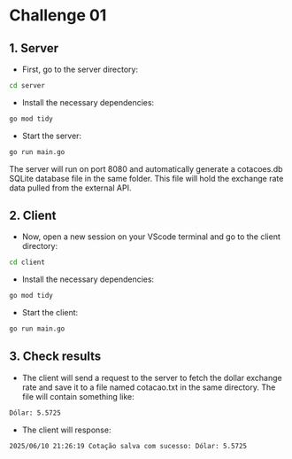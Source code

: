 # Challenge 01

## 1. Server

- First, go to the server directory:

```bash
cd server
```

- Install the necessary dependencies:

```bash
go mod tidy
```

- Start the server:

```bash
go run main.go
```

The server will run on port 8080 and automatically generate a cotacoes.db SQLite database file in the same folder. This file will hold the exchange rate data pulled from the external API.

## 2. Client

- Now, open a new session on your VScode terminal and go to the client directory:

```bash
cd client
```

- Install the necessary dependencies:

```bash
go mod tidy
```

- Start the client:

```bash
go run main.go
```

## 3. Check results

- The client will send a request to the server to fetch the dollar exchange rate and save it to a file named cotacao.txt in the same directory. The file will contain something like:

```bash
Dólar: 5.5725
```

- The client will response:

```bash
2025/06/10 21:26:19 Cotação salva com sucesso: Dólar: 5.5725
```